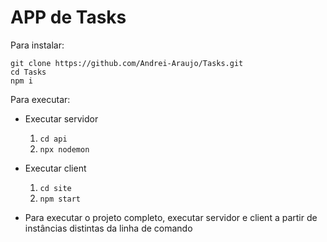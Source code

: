 # APP de Tasks

Para instalar:

```
git clone https://github.com/Andrei-Araujo/Tasks.git
cd Tasks
npm i
```

Para executar:
  - Executar servidor
    1) ```cd api```
    2) ```npx nodemon```
  
  - Executar client
    1) ```cd site```
    2) ```npm start```
    
  - Para executar o projeto completo, executar servidor e client a partir de instâncias distintas da linha de comando
